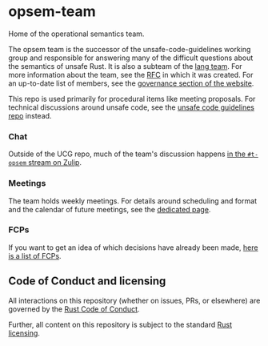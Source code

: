 # opsem-team

Home of the operational semantics team.

The opsem team is the successor of the unsafe-code-guidelines working group and responsible for
answering many of the difficult questions about the semantics of unsafe Rust. It is also a subteam
of the [lang team][lang-team]. For more information about the team, see the [RFC][rfc] in which it
was created. For an up-to-date list of members, see the [governance section of the
website][members].

[lang-team]: https://github.com/rust-lang/lang-team
[rfc]: https://rust-lang.github.io/rfcs/3346-t-opsem.html
[members]: https://www.rust-lang.org/governance/teams/lang#Operational%20Semantics%20team

This repo is used primarily for procedural items like meeting proposals. For technical discussions
around unsafe code, see the [unsafe code guidelines repo][ucg-repo] instead.

[ucg-repo]: https://github.com/rust-lang/unsafe-code-guidelines

### Chat

Outside of the UCG repo, much of the team's discussion happens [in the `#t-opsem` stream on Zulip][zulip].

[zulip]: https://rust-lang.zulipchat.com/#narrow/stream/136281-t-opsem

### Meetings

The team holds weekly meetings. For details around scheduling and format and the
calendar of future meetings, see the [dedicated page](meetings.md).

### FCPs

If you want to get an idea of which decisions have already been made, [here is a list of FCPs](fcps.md).

## Code of Conduct and licensing

All interactions on this repository (whether on issues, PRs, or
elsewhere) are governed by the [Rust Code of
Conduct](CODE_OF_CONDUCT.md).

Further, all content on this repository is subject to the standard
[Rust](LICENSE-MIT) [licensing](LICENSE-APACHE).
